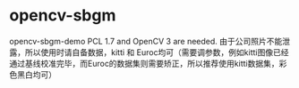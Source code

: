 # opencv-sbgm
opencv-sbgm-demo
PCL 1.7 and OpenCV 3 are needed.
由于公司照片不能泄露，所以使用时请自备数据，kitti 和 Euroc均可（需要调参数，例如kitti图像已经通过基线校准完毕，而Euroc的数据集则需要矫正，所以推荐使用kitti数据集，彩色黑白均可）
